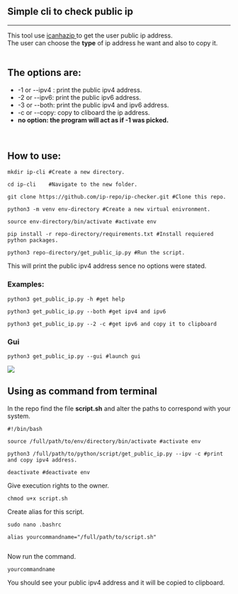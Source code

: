<h2>Simple cli to check public ip</h2>

<hr>
This tool use <a href="https://icanhazip.com/"> icanhazip  </a> to get the user public ip address.<br>
The user can choose the <b>type</b> of ip address he want and also to copy it.
<br><br>
<h2>The options are:</h4>
<ul>
<li>-1 or --ipv4 : print the public ipv4 address.</li>
<li>-2 or --ipv6: print the  public ipv6 address.</li>
<li>-3 or --both: print the public ipv4 and ipv6 address.</li>
<li>-c or --copy: copy to cliboard the ip address.</li>
<li><b>no option: the program will act as if -1 was picked.</b></li>
</ul>
<br>
<h2>How to use:</h2>


```console
mkdir ip-cli #Create a new directory.

cd ip-cli    #Navigate to the new folder.

git clone https://github.com/ip-repo/ip-checker.git #Clone this repo.

python3 -m venv env-directory #Create a new virtual enivronment.

source env-directory/bin/activate #activate env

pip install -r repo-directory/requirements.txt #Install requiered python packages.

python3 repo-directory/get_public_ip.py #Run the script.

```


This will print the  public ipv4 address sence no options were stated.


<h3>Examples:</h3>

```console
python3 get_public_ip.py -h #get help

python3 get_public_ip.py --both #get ipv4 and ipv6

python3 get_public_ip.py --2 -c #get ipv6 and copy it to clipboard

```

<h3>Gui</h3>

```console
python3 get_public_ip.py --gui #launch gui
```
<image src="assets/gui.png">
<br>
<h2>Using as command from terminal</h2>

In the repo find the file <b>script.sh</b> and alter the paths to correspond with your system.

```console
#!/bin/bash

source /full/path/to/env/directory/bin/activate #activate env

python3 /full/path/to/python/script/get_public_ip.py --ipv -c #print and copy ipv4 address.

deactivate #deactivate env
```
Give execution rights to the owner.
```console
chmod u+x script.sh
```
Create alias for this script.

```console
sudo nano .bashrc

alias yourcommandname="/full/path/to/script.sh"


```
Now run the command.
```console 
yourcommandname
```
You should see your public ipv4 address and it will be copied to clipboard.
